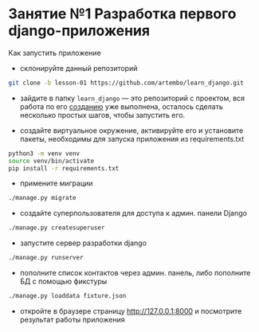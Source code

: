 # Занятие №1 Разработка первого django-приложения

Как запустить приложение

- склонируйте данный репозиторий
```bash
git clone -b lesson-01 https://github.com/artembo/learn_django.git
```

- зайдите в папку ``learn_django`` — это репозиторий с проектом, вся работа по его 
[созданию](https://github.com/artembo/learn_django/blob/master/book/lessons/lesson-01.rst) 
уже выполнена, осталось сделать несколько простых шагов, чтобы запустить его. 

- создайте виртуальное окружение, активируйте его и установите пакеты,
необходимы для запуска приложения из requirements.txt
```bash
python3 -m venv venv
source venv/bin/activate
pip install -r requirements.txt
```

- примените миграции
```bash
./manage.py migrate
```

- создайте суперпользователя для доступа к админ. панели Django
```bash
./manage.py createsuperuser
```

- запустите сервер разработки django
```bash
./manage.py runserver
```

- пополните список контактов через админ. панель, либо пополните БД
с помощью фикстуры
```bash
./manage.py loaddata fixture.json
```

- откройте в браузере страницу http://127.0.0.1:8000 и посмотрите результат
работы приложения
